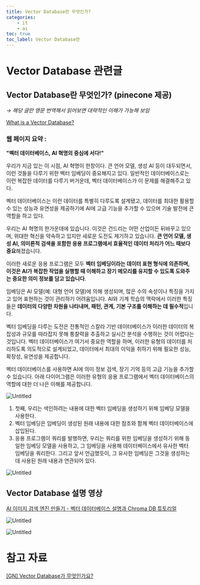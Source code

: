 ```yaml
---
title: Vector Database란 무엇인가?
categories:
    - it
    - ai
toc: true
toc_label: Vector Database란
---
```




# Vector Database 관련글

## Vector Database란 무엇인가? (pinecone 제공)

*→ 해당 글만 영문 번역해서 읽어보면 대략적인 이해가 가능해 보임*

[What is a Vector Database?](https://www.pinecone.io/learn/vector-database/)

### 웹 페이지 **요약 :**

**"벡터 데이터베이스, AI 혁명의 중심에 서다!"**

우리가 지금 있는 이 시점, AI 혁명이 한창이다. 큰 언어 모델, 생성 AI 등이 대두되면서, 이런 것들을 다루기 위한 벡터 임베딩이 중요해지고 있다. 일반적인 데이터베이스로는 이런 복잡한 데이터를 다루기 버거운데, 벡터 데이터베이스가 이 문제를 해결해주고 있다.

벡터 데이터베이스는 이런 데이터를 특별히 다루도록 설계됐고, 데이터를 최대한 활용할 수 있는 성능과 유연성을 제공하기에 AI에 고급 기능을 추가할 수 있으며 기술 발전에 큰 역할을 하고 있다.

우리는 AI 혁명의 한가운데에 있습니다. 이것은 건드리는 어떤 산업이든 뒤바꾸고 있으며, 위대한 혁신을 약속하고 있지만 새로운 도전도 제기하고 있습니다. **큰 언어 모델, 생성 AI, 의미론적 검색을 포함한 응용 프로그램에서 효율적인 데이터 처리가 어느 때보다 중요**해졌습니다.

이러한 새로운 응용 프로그램은 모두 **벡터 임베딩이라는 데이터 표현 형식에 의존하며, 이것은 AI가 복잡한 작업을 실행할 때 이해하고 장기 메모리를 유지할 수 있도록 도와주는 중요한 의미 정보를 담고 있습니다**.

임베딩은 AI 모델(예: 대형 언어 모델)에 의해 생성되며, 많은 수의 속성이나 특징을 가지고 있어 표현하는 것이 관리하기 어려움입니다. AI와 기계 학습의 맥락에서 이러한 특징들은 **데이터의 다양한 차원을 나타내며, 패턴, 관계, 기본 구조를 이해하는 데 필수적**입니다.

벡터 임베딩을 다루는 도전은 전통적인 스칼라 기반 데이터베이스가 이러한 데이터의 복잡성과 규모를 따라잡지 못해 통찰력을 추출하고 실시간 분석을 수행하는 것이 어렵다는 것입니다. 벡터 데이터베이스가 여기서 중요한 역할을 하며, 이러한 유형의 데이터를 처리하도록 의도적으로 설계되었고, 데이터에서 최대의 이익을 취하기 위해 필요한 성능, 확장성, 유연성을 제공합니다.

벡터 데이터베이스를 사용하면 AI에 의미 정보 검색, 장기 기억 등의 고급 기능을 추가할 수 있습니다. 아래 다이어그램은 이러한 유형의 응용 프로그램에서 벡터 데이터베이스의 역할에 대한 더 나은 이해를 제공합니다.

![Untitled](/images/2023-08-07-about_vector_database/Untitled.png)

1. 첫째, 우리는 색인하려는 내용에 대한 벡터 임베딩을 생성하기 위해 임베딩 모델을 사용한다.
2. 벡터 임베딩은 임베딩이 생성된 원래 내용에 대한 참조와 함께 벡터 데이터베이스에 삽입된다.
3. 응용 프로그램이 쿼리를 발행하면, 우리는 쿼리를 위한 임베딩을 생성하기 위해 동일한 임베딩 모델을 사용하고, 그 임베딩을 사용해 데이터베이스에서 유사한 벡터 임베딩을 쿼리한다. 그리고 앞서 언급했듯이, 그 유사한 임베딩은 그것을 생성하는 데 사용된 원래 내용과 연관되어 있다.

![Untitled](/images/2023-08-07-about_vector_database/Untitled%201.png)

## Vector Database 설명 영상

[AI 이미지 검색 엔진 만들기 - 벡터 데이터베이스 설명과 Chroma DB 튜토리얼](https://youtu.be/7WCRhW1Z8NI)

![Untitled](/images/2023-08-07-about_vector_database/Untitled%202.png)

![Untitled](/images/2023-08-07-about_vector_database/Untitled%203.png)

# 참고 자료

[[GN] Vector Database가 무엇인가요?](https://discuss.pytorch.kr/t/gn-vector-database/1516)